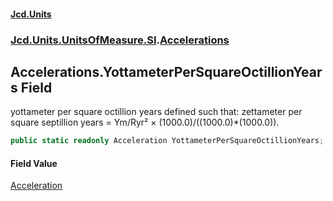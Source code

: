 #### [Jcd.Units](index 'index')
### [Jcd.Units.UnitsOfMeasure.SI](Jcd.Units.UnitsOfMeasure.SI 'Jcd.Units.UnitsOfMeasure.SI').[Accelerations](Accelerations 'Jcd.Units.UnitsOfMeasure.SI.Accelerations')

## Accelerations.YottameterPerSquareOctillionYears Field

yottameter per square octillion years defined such that: zettameter per square septillion years = Ym/Ryr² ×
(1000.0)/((1000.0)*(1000.0)).

```csharp
public static readonly Acceleration YottameterPerSquareOctillionYears;
```

#### Field Value
[Acceleration](Acceleration 'Jcd.Units.UnitTypes.Acceleration')